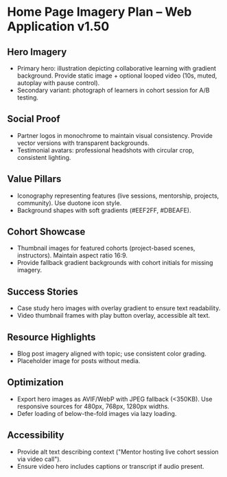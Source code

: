 # Home Page Imagery Plan – Web Application v1.50

## Hero Imagery
- Primary hero: illustration depicting collaborative learning with gradient background. Provide static image + optional looped video (10s, muted, autoplay with pause control).
- Secondary variant: photograph of learners in cohort session for A/B testing.

## Social Proof
- Partner logos in monochrome to maintain visual consistency. Provide vector versions with transparent backgrounds.
- Testimonial avatars: professional headshots with circular crop, consistent lighting.

## Value Pillars
- Iconography representing features (live sessions, mentorship, projects, community). Use duotone icon style.
- Background shapes with soft gradients (#EEF2FF, #DBEAFE).

## Cohort Showcase
- Thumbnail images for featured cohorts (project-based scenes, instructors). Maintain aspect ratio 16:9.
- Provide fallback gradient backgrounds with cohort initials for missing imagery.

## Success Stories
- Case study hero images with overlay gradient to ensure text readability.
- Video thumbnail frames with play button overlay, accessible alt text.

## Resource Highlights
- Blog post imagery aligned with topic; use consistent color grading.
- Placeholder image for posts without media.

## Optimization
- Export hero images as AVIF/WebP with JPEG fallback (<350KB). Use responsive sources for 480px, 768px, 1280px widths.
- Defer loading of below-the-fold images via lazy loading.

## Accessibility
- Provide alt text describing context ("Mentor hosting live cohort session via video call").
- Ensure video hero includes captions or transcript if audio present.
